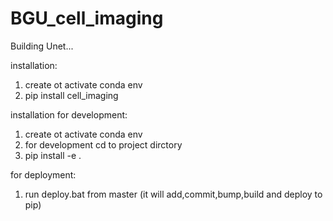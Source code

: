 # BGU_cell_imaging
Building Unet...

installation:
1. create ot activate conda env
2. pip install cell_imaging

installation for development:
1. create ot activate conda env
2. for development cd to project dirctory
3. pip install -e .

for deployment:
1. run deploy.bat from master (it will add,commit,bump,build and deploy to pip)
